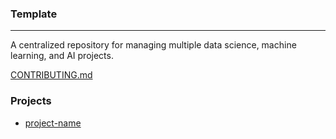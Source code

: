 ### Template
---

A centralized repository for managing multiple data science, machine learning, and AI projects.

[CONTRIBUTING.md](CONTRIBUTING.md)

### Projects

- [project-name](project-name)